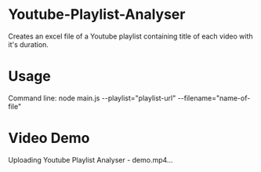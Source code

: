# Youtube-Playlist-Analyser
Creates an excel file of a Youtube playlist containing title of each video with it's duration.

# Usage

Command line:
node main.js --playlist="playlist-url" --filename="name-of-file"

# Video Demo

Uploading Youtube Playlist Analyser - demo.mp4…
